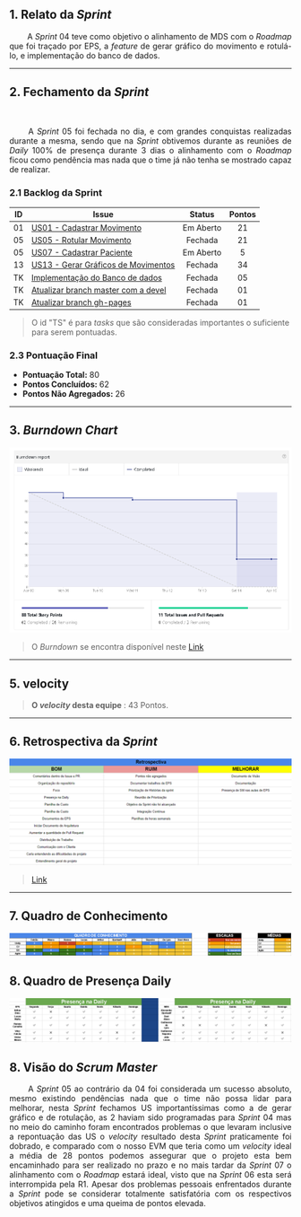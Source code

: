 ## 1. Relato da _Sprint_

<p align="justify">&emsp;&emsp; A <i>Sprint</i> 04 teve como objetivo o alinhamento de MDS com o <i>Roadmap</i> que foi traçado por EPS, a <i>feature</i> de gerar gráfico do movimento e rotulá-lo, e implementação do banco de dados.

---

## 2. Fechamento da _Sprint_
<p align="justify">&emsp;&emsp; <p align="justify">&emsp;&emsp; A <i>Sprint</i> 05 foi fechada no dia, e com grandes conquistas realizadas durante a mesma, sendo que na <i>Sprint</i> obtivemos durante as reuniões de <i>Daily</i> 100% de presença durante 3 dias o alinhamento com o <i>Roadmap</i> ficou como pendência mas nada que o time já não tenha se mostrado capaz de realizar.  </p>

### 2.1 Backlog da Sprint

| ID | Issue | Status | Pontos |
|:--:| ------- | :----: | :----: |
| 01 | [US01 - Cadastrar Movimento](https://github.com/fga-gpp-mds/2018.1-Reabilitacao-Motora/issues/96) | Em Aberto | 21 |
| 05 | [US05 - Rotular Movimento](https://github.com/fga-gpp-mds/2018.1-Reabilitacao-Motora/issues/88) | Fechada | 21 |
| 05 | [US07 - Cadastrar Paciente](https://github.com/fga-gpp-mds/2018.1-reabilitacao-motora/issues/95) | Em Aberto | 5 |
| 13 | [US13 - Gerar Gráficos de Movimentos](https://github.com/fga-gpp-mds/2018.1-Reabilitacao-Motora/issues/46)| Fechada | 34 |
| TK | [Implementação do Banco de dados](https://github.com/fga-gpp-mds/2018.1-Reabilitacao-Motora/issues/66) | Fechada | 05 |
| TK | [Atualizar branch master com a devel](https://github.com/fga-gpp-mds/2018.1-reabilitacao-motora/issues/98) | Fechada | 01 |
| TK | [Atualizar branch gh-pages](https://github.com/fga-gpp-mds/2018.1-reabilitacao-motora/issues/106)| Fechada | 01 |

> O id "TS" é para *tasks* que são consideradas importantes o suficiente para serem pontuadas.

### 2.3 Pontuação Final

* **Pontuação Total:** 80
* **Pontos Concluídos:** 62
* **Pontos Não Agregados:** 26

------------

## 3. _Burndown Chart_

![](https://raw.githubusercontent.com/RomeuCarvalhoAntunes/2018.1-Reabilitacao-Motora/master/docs/imagens/Burndown/Sprint_05.png)

> O _Burndown_ se encontra disponível neste [Link](https://github.com/fga-gpp-mds/2018.1-Reabilitacao-Motora/issues#reports?report=burndown&milestoneId=3179764)

------------

## 5. velocity

> **O _velocity_ desta equipe**  : 43 Pontos.

------------


## 6. Retrospectiva da _Sprint_

![](https://raw.githubusercontent.com/RomeuCarvalhoAntunes/2018.1-Reabilitacao-Motora/master/docs/imagens/Retrospectiva/Retrospectiva_Sprint05.png)

 >[Link](https://raw.githubusercontent.com/RomeuCarvalhoAntunes/2018.1-Reabilitacao-Motora/master/docs/imagens/Retrospectiva/Retrospectiva_Sprint05.png)

------------

## 7. Quadro de Conhecimento

![](https://raw.githubusercontent.com/RomeuCarvalhoAntunes/2018.1-Reabilitacao-Motora/master/docs/imagens/Quadro%20de%20Conhecimento/Quadro_Conhecimento_05.png)

## 8. Quadro de Presença Daily

![](https://raw.githubusercontent.com/RomeuCarvalhoAntunes/2018.1-Reabilitacao-Motora/master/docs/imagens/Daily/Sprint05.png)


## 8. Visão do _Scrum Master_
<p align="justify">&emsp;&emsp; A <i>Sprint</i> 05 ao contrário da 04 foi considerada um sucesso absoluto, mesmo existindo pendências nada que o time não possa lidar para melhorar, nesta <i>Sprint</i> fechamos US importantíssimas como a de gerar gráfico e de rotulação, as 2 haviam sido programadas para <i>Sprint</i> 04 mas no meio do caminho foram encontrados problemas o que levaram inclusive a repontuação das US o <i>velocity</i> resultado desta <i>Sprint</i> praticamente foi dobrado, e comparado com o nosso EVM que teria como um <i>velocity</i> ideal a média de 28 pontos podemos assegurar que o projeto esta bem encaminhado para ser realizado no prazo e no mais tardar da <i>Sprint</i> 07 o alinhamento com o <i>Roadmap</i> estará ideal, visto que na <i>Sprint</i> 06 esta será interrompida pela R1. Apesar dos problemas pessoais enfrentados durante a <i>Sprint</i> pode se considerar totalmente satisfatória com os respectivos objetivos atingidos e uma queima de pontos elevada. 
</p>
